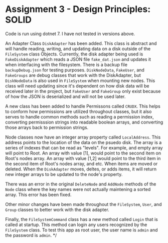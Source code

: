 # Assignment 3 - Design Principles: SOLID

Code is run using dotnet 7. I have not tested in versions above.

An Adapter Class `DiskAdapter` has been added. This class is abstract and will handle reading, writing, and updating data on a disk outside of the `FileSystem` class Objects. Currently, the disk adapter being used is `FakeDiskAdapter` which reads a JSON file `fake_dat.json` and updates it when interfacing with the filesystem. There is a backup file `backupDebug.json` for testing purposes. `DiskNodeData`, `FakeUser`, and `FakeGroups` are debug classes that work with the DiskAdapter, but `DiskNodeData` is also used in `FileSystem` when mounting new nodes. This class will need updating since it's dependent on how disk data will be received later in the project, but `FakeUser` and `FakeGroup` only exist because of how the JSON is deserialized and will not be used later.

A new class has been added to handle Permissons called `CRUDX`. This helps to conform how permissions are utilized throughout classes, but it also serves to handle common methods such as reading a permission index, converting permisssion strings into readable boolean arrays, and converting those arrays back to permission strings.

Node classes now have an integer array property called `LocalAddress`. This address points to the location of the data on the psuedo disk. The array is a series of indexes that can be read as "levels". For example, and empty array will point to Root. An array with value [1], would point to the second item on Root's nodes array. An array with value [1,2] would point to the third item in the second item of Root's nodes array, and etc. When items are moved or deleted. When the `DiskAdapter` moves, deltes, or adds items, it will return new integer arrays to be updated to the node's property.

There was an error in the original `DeleteNode` and `AddNode` methods of the `Node` class where the key names were not actually maintening a sorted array. This error has been fixed.

Other minor changes have been made throughout the `FileSystem`, `User`, and `Group` classes to better work with the disk adapter.

Finally, the `FileSystemCommand` class has a new method called `Login` that is called at startup. This method can login any users recognized by the `FileSystem` class. To test this app as root user, the user name is `admin` and the password is `admin`.
*/
